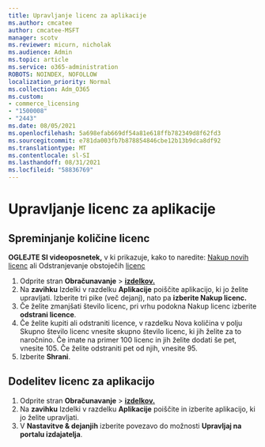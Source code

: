 ```yaml
---
title: Upravljanje licenc za aplikacije
ms.author: cmcatee
author: cmcatee-MSFT
manager: scotv
ms.reviewer: micurn, nicholak
ms.audience: Admin
ms.topic: article
ms.service: o365-administration
ROBOTS: NOINDEX, NOFOLLOW
localization_priority: Normal
ms.collection: Adm_O365
ms.custom:
- commerce_licensing
- "1500008"
- "2443"
ms.date: 08/05/2021
ms.openlocfilehash: 5a698efab669df54a81e618ffb782349d8f62fd3
ms.sourcegitcommit: e781da003fb7b878854846cbe12b13b9dca8df92
ms.translationtype: MT
ms.contentlocale: sl-SI
ms.lasthandoff: 08/31/2021
ms.locfileid: "58836769"
---
```

# <a name="manage-app-licenses"></a>Upravljanje licenc za aplikacije

## <a name="to-change-license-quantity"></a>Spreminjanje količine licenc

**OGLEJTE SI videoposnetek,** v ki prikazuje, kako to naredite: [Nakup novih licenc](https://go.microsoft.com/fwlink/p/?linkid=2154857) ali Odstranjevanje obstoječih [licenc](https://go.microsoft.com/fwlink/p/?linkid=2154938)

1. Odprite stran **Obračunavanje**  >  **[izdelkov.](https://go.microsoft.com/fwlink/p/?linkid=842054)**
2. Na **zavihku** Izdelki v razdelku **Aplikacije** poiščite aplikacijo, ki jo želite upravljati. Izberite tri pike (več dejanj), nato pa **izberite Nakup licenc.**
3. Če želite zmanjšati število licenc, pri vrhu podokna Nakup licenc izberite **odstrani licence**. 
4. Če želite kupiti ali  odstraniti licence,  v razdelku Nova količina v polju Skupno število licenc vnesite skupno število licenc, ki jih želite za to naročnino. Če imate na primer 100 licenc in jih želite dodati še pet, vnesite 105. Če želite odstraniti pet od njih, vnesite 95.
5. Izberite **Shrani**.

## <a name="to-assign-app-licenses"></a>Dodelitev licenc za aplikacijo

1. Odprite stran **Obračunavanje**  >  **[izdelkov.](https://go.microsoft.com/fwlink/p/?linkid=842054)**
2. Na **zavihku** Izdelki v razdelku **Aplikacije** poiščite in izberite aplikacijo, ki jo želite upravljati.
3. V **Nastavitve & dejanjih** izberite povezavo do možnosti **Upravljaj na portalu izdajatelja**.